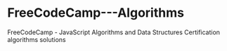# FreeCodeCamp---Algorithms
FreeCodeCamp - JavaScript Algorithms and Data Structures Certification algorithms solutions
